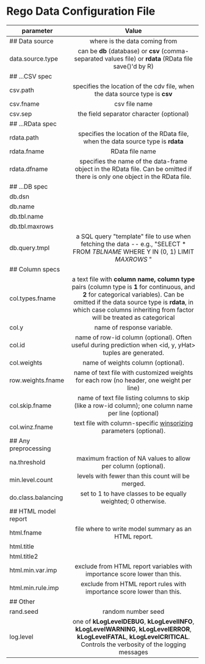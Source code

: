 # Rego Data Configuration File

| parameter  | Value|
| -------------- |:-----:|
| ## Data source     | where is the data coming from | 
| data.source.type | can be **db** (database) or **csv** (comma-separated values file) or **rdata** (RData file save()'d by R) |
| ## ...CSV spec| |
|csv.path |  specifies the location of the cdv file, when the data source type is **csv**|
| csv.fname |  csv file name|
| csv.sep | the field separator character (optional) |
| ## ...RData spec| |
| rdata.path| specifies the location of the RData file, when the data source type is **rdata**|
| rdata.fname| RData file name|
| rdata.dfname|  specifies the name of the data-frame object in the RData file. Can be omitted if there is only one object in the RData file. |
| ## ...DB spec| |
| db.dsn | |
| db.name| |
| db.tbl.name| |
| db.tbl.maxrows| |
| db.query.tmpl | a SQL query "template" file to use when fetching the data -- e.g., "SELECT * FROM _TBLNAME_ WHERE Y IN (0, 1) LIMIT _MAXROWS_ "|
| ## Column specs| |
| col.types.fname | a text file with **column name, column type** pairs (column type is **1** for continuous, and **2** for categorical variables). Can be omitted if the data source type is **rdata**, in which case columns inheriting from factor will be treated as categorical|
| col.y | name of response variable.|
| col.id | name of row-id column (optional). Often useful during prediction when <id, y, yHat> tuples are generated. |
| col.weights | name of weights column (optional). |
|row.weights.fname | name of text file with customized weights for each row (no header, one weight per line) |
| col.skip.fname| name of text file listing columns to skip (like a row-id column); one column name per line (optional)|
| col.winz.fname|  text file with column-specific [winsorizing](http://en.wikipedia.org/wiki/Winsorising) parameters (optional).|
| ## Any preprocessing| |
| na.threshold | maximum fraction of NA values to allow per column (optional).|
| min.level.count | levels with fewer than this count will be merged.|
| do.class.balancing| set to 1 to have classes to be equally weighted; 0 otherwise.|
| ## HTML model report| |
| html.fname | file where to write model summary as an HTML report.|
| html.title | |
| html.title2 | |
| html.min.var.imp | exclude from HTML report variables with importance score lower than this.|
| html.min.rule.imp | exclude from HTML report rules with importance score lower than this.|
| ## Other| |
| rand.seed| random number seed |
|log.level | one of **kLogLevelDEBUG**, **kLogLevelINFO**, **kLogLevelWARNING**, **kLogLevelERROR**, **kLogLevelFATAL**, **kLogLevelCRITICAL**. Controls the verbosity of the logging messages |
